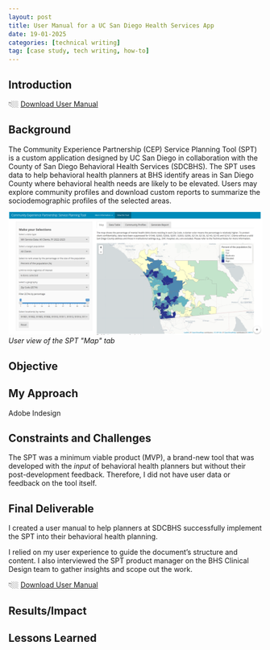 ```yaml
---
layout: post
title: User Manual for a UC San Diego Health Services App
date: 19-01-2025
categories: [technical writing]
tag: [case study, tech writing, how-to]
---
```


## Introduction

👇🏼 
[Download User Manual](/downloads/spt_user_manual_v2.pdf)

## Background
​The Community Experience Partnership (CEP) Service Planning Tool (SPT) is a custom application designed by UC San Diego in collaboration with the County of San Diego Behavioral Health Services (SDCBHS). The SPT uses data to help behavioral health planners at BHS identify areas in San Diego County where behavioral health needs are likely to be elevated. Users may explore community profiles and download custom reports to summarize the sociodemographic profiles of the selected areas.

![SPT Screenshot](/imgs/spt-tool-screenshot_orig.png)
*User view of the SPT "Map" tab*

## Objective

## My Approach 
Adobe Indesign

## Constraints and Challenges
The SPT was a minimum viable product (MVP), a brand-new tool that was developed with the *input* of behavioral health planners but without their post-development feedback. Therefore, I did not have user data or feedback on the tool itself.

## Final Deliverable
I created a user manual to help planners at SDCBHS successfully implement the SPT into their behavioral health planning. 

I relied on my user experience to guide the document’s structure and content. I also interviewed the SPT product manager on the BHS Clinical Design team to gather insights and scope out the work.

👇🏼 
[Download User Manual](/downloads/spt_user_manual_v2.pdf)

## Results/Impact

## Lessons Learned
